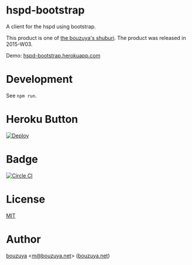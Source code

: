 # hspd-bootstrap

A client for the hspd using bootstrap.

This product is one of [the bouzuya's shuburi][shuburi]. The product was released in 2015-W03.

Demo: [hspd-bootstrap.herokuapp.com](https://hspd-bootstrap.herokuapp.com/)

# Development

See `npm run`.

# Heroku Button

[![Deploy][heroku-button]][heroku-deploy]

# Badge

[![Circle CI][circle-ci-badge]][circle-ci]

# License

[MIT](LICENSE)

# Author

[bouzuya][] &lt;[m@bouzuya.net][email]&gt; ([bouzuya.net][url])

[shuburi]: http://shuburi.org/
[bouzuya]: https://github.com/bouzuya/
[email]: mailto:m@bouzuya.net
[url]: http://bouzuya.net
[circle-ci]: https://circleci.com/gh/bouzuya/hspd-bootstrap
[circle-ci-badge]: https://circleci.com/gh/bouzuya/hspd-bootstrap.svg?style=svg
[heroku-button]: https://www.herokucdn.com/deploy/button.png
[heroku-deploy]: https://heroku.com/deploy
